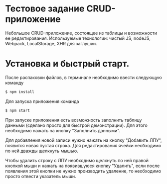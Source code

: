 # Тестовое задание CRUD-приложение

Небольшое CRUD-приложение, состоящее из таблицы и возможности ее редактирования. Используемые технологии: чистый JS, nodeJS, Webpack, LocalStorage, XHR для заглушки.

# Установка и быстрый старт. 
После распаковки файлов, в терминале необходимо ввести следующую команду

```sh
$ npm install 
```

Для запуска приложения команда

```sh
$ npm start
```

При запуске приложения есть возможность заполнить таблицу данными (сделано просто для быстрой демонстрации). Для этого необходимо нажать на кнопку "Заполнить данными".

Для добавления новой записи нужно нажать на кнопку "Добавить ЛПУ", появится новая пустая строка.
Для редактирования ячейки необходимо по ней дважды щелкнуть мышью.

Чтобы удалить строку с ЛПУ необходимо щелкнуть по ней правой кнопкой мыши и нажать на появившуюся кнопку "Удалить", если после появления этой кнопки не нужно производить удаление, то необходимо просто отвести указатель мыши.




